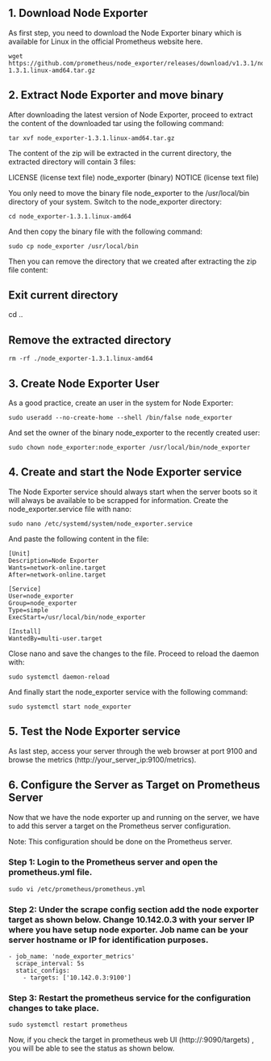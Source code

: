 ## 1. Download Node Exporter
As first step, you need to download the Node Exporter binary which is available for Linux in the official Prometheus website here.

```
wget https://github.com/prometheus/node_exporter/releases/download/v1.3.1/node_exporter-1.3.1.linux-amd64.tar.gz
```

## 2. Extract Node Exporter and move binary 
After downloading the latest version of Node Exporter, proceed to extract the content of the downloaded tar using the following command:

```
tar xvf node_exporter-1.3.1.linux-amd64.tar.gz
```
The content of the zip will be extracted in the current directory, the extracted directory will contain 3 files:

LICENSE (license text file)
node_exporter (binary)
NOTICE (license text file)

You only need to move the binary file node_exporter to the /usr/local/bin directory of your system. Switch to the node_exporter directory:

```
cd node_exporter-1.3.1.linux-amd64
```
And then copy the binary file with the following command:

```
sudo cp node_exporter /usr/local/bin
```
Then you can remove the directory that we created after extracting the zip file content:

## Exit current directory
cd ..

## Remove the extracted directory
```
rm -rf ./node_exporter-1.3.1.linux-amd64
```

## 3. Create Node Exporter User
As a good practice, create an user in the system for Node Exporter:

```
sudo useradd --no-create-home --shell /bin/false node_exporter
```
And set the owner of the binary node_exporter to the recently created user:

```
sudo chown node_exporter:node_exporter /usr/local/bin/node_exporter
```


## 4. Create and start the Node Exporter service
The Node Exporter service should always start when the server boots so it will always be available to be scrapped for information. Create the node_exporter.service file with nano:

```
sudo nano /etc/systemd/system/node_exporter.service
```
And paste the following content in the file:
```
[Unit]
Description=Node Exporter
Wants=network-online.target
After=network-online.target

[Service]
User=node_exporter
Group=node_exporter
Type=simple
ExecStart=/usr/local/bin/node_exporter

[Install]
WantedBy=multi-user.target
```
Close nano and save the changes to the file. Proceed to reload the daemon with:

```
sudo systemctl daemon-reload
```
And finally start the node_exporter service with the following command:

```
sudo systemctl start node_exporter
```
## 5. Test the Node Exporter service
As last step, access your server through the web browser at port 9100 and browse the metrics (http://your_server_ip:9100/metrics).



## 6. Configure the Server as Target on Prometheus Server

Now that we have the node exporter up and running on the server, we have to add this server a target on the Prometheus server configuration.

Note: This configuration should be done on the Prometheus server.

### Step 1: Login to the Prometheus server and open the prometheus.yml file.

```
sudo vi /etc/prometheus/prometheus.yml
```
### Step 2: Under the scrape config section add the node exporter target as shown below. Change 10.142.0.3 with your server IP where you have setup node exporter. Job name can be your server hostname or IP for identification purposes.

```
- job_name: 'node_exporter_metrics'
  scrape_interval: 5s
  static_configs:
    - targets: ['10.142.0.3:9100']
```
### Step 3: Restart the prometheus service for the configuration changes to take place.

```
sudo systemctl restart prometheus
```
Now, if you check the target in prometheus web UI (http://<prometheus-IP>:9090/targets) , you will be able to see the status as shown below.

